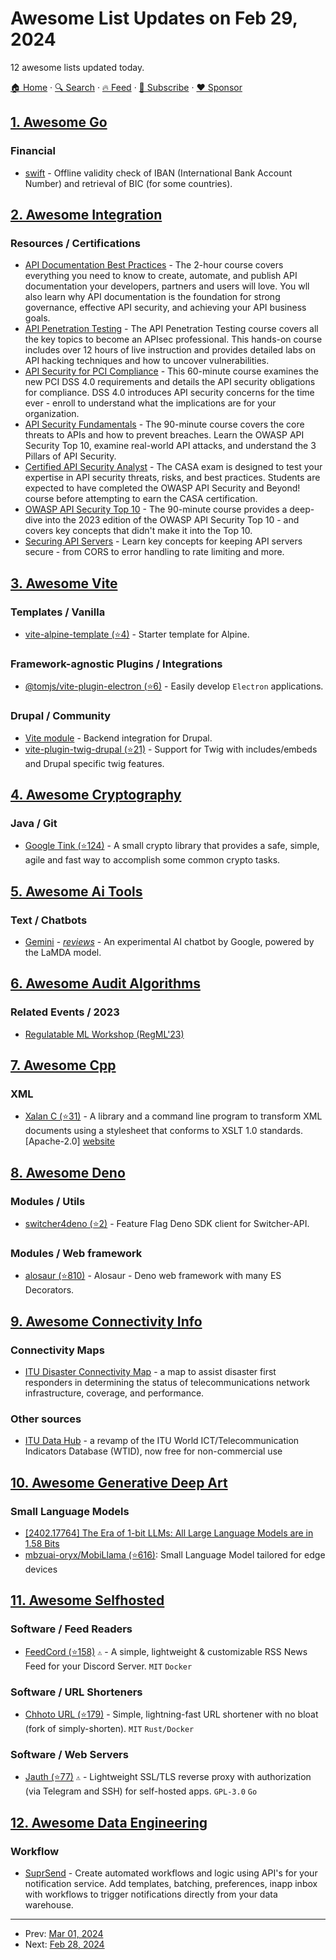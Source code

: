 # Awesome List Updates on Feb 29, 2024

12 awesome lists updated today.

[🏠 Home](/README.md) · [🔍 Search](https://www.trackawesomelist.com/search/) · [🔥 Feed](https://www.trackawesomelist.com/rss.xml) · [📮 Subscribe](https://trackawesomelist.us17.list-manage.com/subscribe?u=d2f0117aa829c83a63ec63c2f&id=36a103854c) · [❤️  Sponsor](https://github.com/sponsors/theowenyoung)



## [1. Awesome Go](/content/avelino/awesome-go/README.md)

### Financial

*   [swift](https://code.pfad.fr/swift/) - Offline validity check of IBAN (International Bank Account Number) and retrieval of BIC (for some countries).

## [2. Awesome Integration](/content/stn1slv/awesome-integration/README.md)

### Resources / Certifications

*   [API Documentation Best Practices](https://www.apisecuniversity.com/courses/api-documentation-best-practices) - The 2-hour course covers everything you need to know to create, automate, and publish API documentation your developers, partners and users will love. You wll also learn why API documentation is the foundation for strong governance, effective API security, and achieving your API business goals.
*   [API Penetration Testing](https://www.apisecuniversity.com/courses/api-penetration-testing) - The API Penetration Testing course covers all the key topics to become an APIsec professional. This hands-on course includes over 12 hours of live instruction and provides detailed labs on API hacking techniques and how to uncover vulnerabilities.
*   [API Security for PCI Compliance](https://www.apisecuniversity.com/courses/api-security-for-pci-compliance) - This 60-minute course examines the new PCI DSS 4.0 requirements and details the API security obligations for compliance. DSS 4.0 introduces API security concerns for the time ever - enroll to understand what the implications are for your organization.
*   [API Security Fundamentals](https://www.apisecuniversity.com/courses/api-security-fundamentals) - The 90-minute course covers the core threats to APIs and how to prevent breaches. Learn the OWASP API Security Top 10, examine real-world API attacks, and understand the 3 Pillars of API Security.
*   [Certified API Security Analyst](https://www.apisecuniversity.com/courses/certified-api-security-analyst-exam) - The CASA exam is designed to test your expertise in API security threats, risks, and best practices. Students are expected to have completed the OWASP API Security and Beyond! course before attempting to earn the CASA certification.
*   [OWASP API Security Top 10](https://www.apisecuniversity.com/courses/owasp-api-security-top-10-and-beyond) - The 90-minute course provides a deep-dive into the 2023 edition of the OWASP API Security Top 10 - and covers key concepts that didn't make it into the Top 10.
*   [Securing API Servers](https://www.apisecuniversity.com/courses/securing-api-servers) - Learn key concepts for keeping API servers secure - from CORS to error handling to rate limiting and more.

## [3. Awesome Vite](/content/vitejs/awesome-vite/README.md)

### Templates / Vanilla

*   [vite-alpine-template (⭐4)](https://github.com/dvd101x/vite-alpine) - Starter template for Alpine.

### Framework-agnostic Plugins / Integrations

*   [@tomjs/vite-plugin-electron (⭐6)](https://github.com/tomjs/vite-plugin-electron) - Easily develop `Electron` applications.

### Drupal / Community

*   [Vite module](https://git.drupalcode.org/project/vite) - Backend integration for Drupal.
*   [vite-plugin-twig-drupal (⭐21)](https://github.com/larowlan/vite-plugin-twig-drupal) - Support for Twig with includes/embeds and Drupal specific twig features.

## [4. Awesome Cryptography](/content/sobolevn/awesome-cryptography/README.md)

### Java / Git

*   [Google Tink (⭐124)](https://github.com/tink-crypto/tink-java) - A small crypto library that provides a safe, simple, agile and fast way to accomplish some common crypto tasks.

## [5. Awesome Ai Tools](/content/mahseema/awesome-ai-tools/README.md)

### Text / Chatbots

*   [Gemini](https://gemini.google.com) - *[reviews](https://altern.ai/product/gemini)* - An experimental AI chatbot by Google, powered by the LaMDA model.

## [6. Awesome Audit Algorithms](/content/erwanlemerrer/awesome-audit-algorithms/README.md)

### Related Events / 2023

*   [Regulatable ML Workshop (RegML'23)](https://regulatableml.github.io/)

## [7. Awesome Cpp](/content/fffaraz/awesome-cpp/README.md)

### XML

*   [Xalan C (⭐31)](https://github.com/apache/xalan-c) - A library and a command line program to transform XML documents using a stylesheet that conforms to XSLT 1.0 standards. \[Apache-2.0] [website](https://xalan.apache.org/)

## [8. Awesome Deno](/content/denolib/awesome-deno/README.md)

### Modules / Utils

*   [switcher4deno (⭐2)](https://github.com/switcherapi/switcher-client-deno) - Feature Flag Deno SDK client for Switcher-API.

### Modules / Web framework

*   [alosaur (⭐810)](https://github.com/alosaur/alosaur) - Alosaur - Deno web framework with many ES Decorators.

## [9. Awesome Connectivity Info](/content/stevesong/awesome-connectivity-info/README.md)

### Connectivity Maps

*   [ITU Disaster Connectivity Map](https://dcm.itu.int/) - a map to assist disaster first responders in determining the status of telecommunications network infrastructure, coverage, and performance.

### Other sources

*   [ITU Data Hub](https://datahub.itu.int/) - a revamp of the ITU World ICT/Telecommunication Indicators Database (WTID), now free for non-commercial use

## [10. Awesome Generative Deep Art](/content/filipecalegario/awesome-generative-deep-art/README.md)

### Small Language Models

*   [\[2402.17764\] The Era of 1-bit LLMs: All Large Language Models are in 1.58 Bits](https://arxiv.org/abs/2402.17764)
*   [mbzuai-oryx/MobiLlama (⭐616)](https://github.com/mbzuai-oryx/MobiLlama): Small Language Model tailored for edge devices

## [11. Awesome Selfhosted](/content/awesome-selfhosted/awesome-selfhosted/README.md)

### Software / Feed Readers

*   [FeedCord (⭐158)](https://github.com/Qolors/FeedCord) `⚠` - A simple, lightweight & customizable RSS News Feed for your Discord Server. `MIT` `Docker`

### Software / URL Shorteners

*   [Chhoto URL (⭐179)](https://github.com/SinTan1729/chhoto-url) - Simple, lightning-fast URL shortener with no bloat (fork of simply-shorten). `MIT` `Rust/Docker`

### Software / Web Servers

*   [Jauth (⭐77)](https://github.com/Jipok/Jauth) `⚠` - Lightweight SSL/TLS reverse proxy with authorization (via Telegram and SSH) for self-hosted apps. `GPL-3.0` `Go`

## [12. Awesome Data Engineering](/content/igorbarinov/awesome-data-engineering/README.md)

### Workflow

*   [SuprSend](https://www.suprsend.com/products/workflows) - Create automated workflows and logic using API's for your notification service. Add templates, batching, preferences, inapp inbox with workflows to trigger notifications directly from your data warehouse.

---

- Prev: [Mar 01, 2024](/content/2024/03/01/README.md)
- Next: [Feb 28, 2024](/content/2024/02/28/README.md)